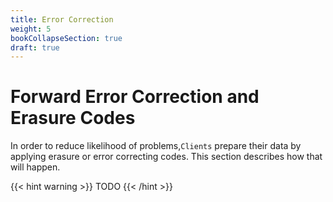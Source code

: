 ```yaml
---
title: Error Correction
weight: 5
bookCollapseSection: true
draft: true
---
```


# Forward Error Correction and Erasure Codes

In order to reduce likelihood of problems,`Clients` prepare their data by
applying erasure or error correcting codes. This section describes how
that will happen.


{{< hint warning >}}
TODO
{{< /hint >}}
